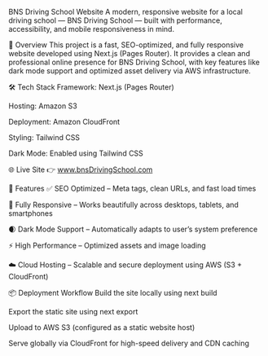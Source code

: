 BNS Driving School Website
A modern, responsive website for a local driving school — BNS Driving School — built with performance, accessibility, and mobile responsiveness in mind.

🚀 Overview
This project is a fast, SEO-optimized, and fully responsive website developed using Next.js (Pages Router). It provides a clean and professional online presence for BNS Driving School, with key features like dark mode support and optimized asset delivery via AWS infrastructure.

🛠️ Tech Stack
Framework: Next.js (Pages Router)

Hosting: Amazon S3

Deployment: Amazon CloudFront

Styling: Tailwind CSS

Dark Mode: Enabled using Tailwind CSS

🌐 Live Site
👉 www.bnsDrivingSchool.com

🔑 Features
✅ SEO Optimized – Meta tags, clean URLs, and fast load times

📱 Fully Responsive – Works beautifully across desktops, tablets, and smartphones

🌒 Dark Mode Support – Automatically adapts to user’s system preference

⚡ High Performance – Optimized assets and image loading

☁️ Cloud Hosting – Scalable and secure deployment using AWS (S3 + CloudFront)

📦 Deployment Workflow
Build the site locally using next build

Export the static site using next export

Upload to AWS S3 (configured as a static website host)

Serve globally via CloudFront for high-speed delivery and CDN caching
